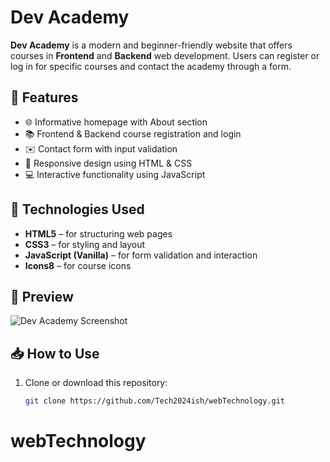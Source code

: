 # Dev Academy

**Dev Academy** is a modern and beginner-friendly website that offers courses in **Frontend** and **Backend** web development. Users can register or log in for specific courses and contact the academy through a form.

## 🚀 Features

- 🌐 Informative homepage with About section
- 📚 Frontend & Backend course registration and login
- ✉️ Contact form with input validation
- 🎨 Responsive design using HTML & CSS
- 💻 Interactive functionality using JavaScript

## 📂 Technologies Used

- **HTML5** – for structuring web pages
- **CSS3** – for styling and layout
- **JavaScript (Vanilla)** – for form validation and interaction
- **Icons8** – for course icons

## 📸 Preview

![Dev Academy Screenshot](screenshot.png) <!-- You can replace this with a real screenshot if you upload one -->

## 📥 How to Use

1. Clone or download this repository:
   ```bash
   git clone https://github.com/Tech2024ish/webTechnology.git
# webTechnology

